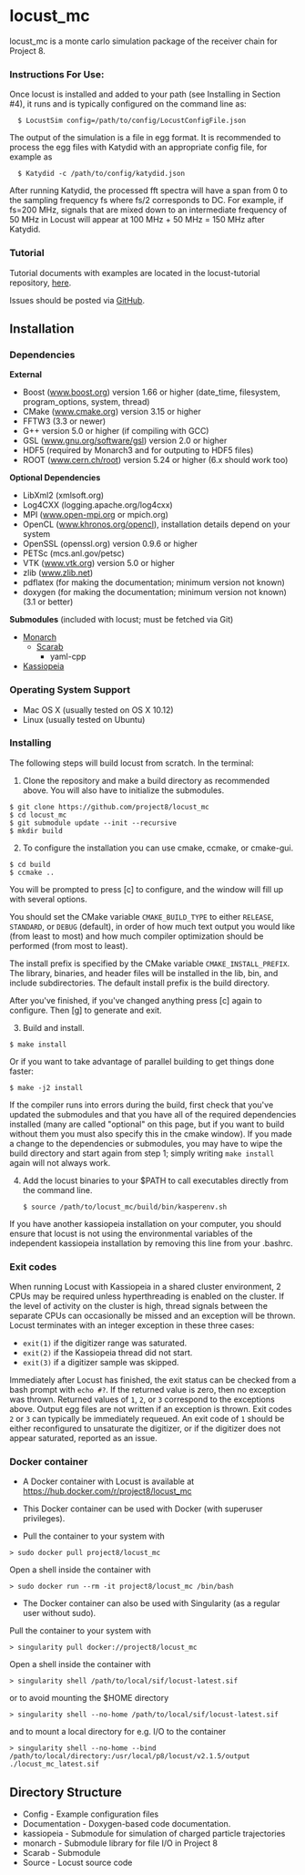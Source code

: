 # locust_mc

locust_mc is a monte carlo simulation package of the receiver chain for Project 8.

### Instructions For Use:

Once locust is installed and added to your path (see Installing in Section #4), it runs and is typically configured on the command line as:
```
  $ LocustSim config=/path/to/config/LocustConfigFile.json
```
The output of the simulation is a file in egg format.  It is recommended to process the egg files with Katydid with an appropriate config file, for example as
```
  $ Katydid -c /path/to/config/katydid.json
```
After running Katydid, the processed fft spectra will have a span from 0 to the sampling frequency fs where fs/2 corresponds to DC.  For example, if fs=200 MHz, signals that are mixed down to an intermediate frequency of 50 MHz in Locust will appear at 100 MHz + 50 MHz = 150 MHz after Katydid.

### Tutorial

Tutorial documents with examples are located in the locust-tutorial repository, [here](https://github.com/project8/locust-tutorial). 

Issues should be posted via [GitHub](https://github.com/project8/locust_mc/issues).

Installation
---------------

### Dependencies

**External**
 - Boost (www.boost.org) version 1.66 or higher (date_time, filesystem, program_options, system, thread)
 - CMake (www.cmake.org) version 3.15 or higher
 - FFTW3 (3.3 or newer)
 - G++ version 5.0 or higher (if compiling with GCC)
 - GSL (www.gnu.org/software/gsl) version 2.0 or higher
 - HDF5 (required by Monarch3 and for outputing to HDF5 files)
 - ROOT (www.cern.ch/root) version 5.24 or higher (6.x should work too)

**Optional Dependencies**
 - LibXml2 (xmlsoft.org)
 - Log4CXX (logging.apache.org/log4cxx)
 - MPI (www.open-mpi.org or mpich.org)
 - OpenCL (www.khronos.org/opencl), installation details depend on your system
 - OpenSSL (openssl.org) version 0.9.6 or higher
 - PETSc (mcs.anl.gov/petsc)
 - VTK (www.vtk.org) version 5.0 or higher
 - zlib (www.zlib.net)
 - pdflatex (for making the documentation; minimum version not known)
 - doxygen (for making the documentation; minimum version not known)(3.1 or better)

**Submodules** (included with locust; must be fetched via Git)
- [Monarch](https://github.com/project8/monarch)
  - [Scarab](https://github.com/project8/scarab)
    - yaml-cpp
- [Kassiopeia](https://github.com/project8/kassiopeia)


### Operating System Support

* Mac OS X (usually tested on OS X 10.12)
* Linux (usually tested on Ubuntu)


### Installing

The following steps will build locust from scratch.  In the terminal:

1. Clone the repository and make a build directory as recommended above. You will also have to initialize the submodules.
  ```
  $ git clone https://github.com/project8/locust_mc
  $ cd locust_mc
  $ git submodule update --init --recursive
  $ mkdir build
  ```

2. To configure the installation you can use cmake, ccmake, or cmake-gui.

  ```
  $ cd build
  $ ccmake ..
  ```

  You will be prompted to press [c] to configure, and the window will fill up with several options. 

  You should set the CMake variable `CMAKE_BUILD_TYPE` to either `RELEASE`, `STANDARD`, or `DEBUG` (default), in order
  of how much text output you would like (from least to most) and how much compiler optimization
  should be performed (from most to least).

  The install prefix is specified by the CMake variable `CMAKE_INSTALL_PREFIX`.
  The library, binaries, and header files will be installed in the
  lib, bin, and include subdirectories. The default install prefix is the
  build directory.

  After you've finished, if you've changed anything press [c] again to configure.  Then [g] to generate and exit.

3. Build and install.

  ```
  $ make install
  ```

  Or if you want to take advantage of parallel building to get things done faster:
  ```
  $ make -j2 install
  ```

  If the compiler runs into errors during the build, first check that you've updated the submodules and that you have all of the required dependencies installed (many are called "optional" on this page, but if you want to build without them you must also specify this in the cmake window). If you made a change to the dependencies or submodules, you may have to wipe the build directory and start again from step 1; simply writing `make install` again will not always work. 

4. Add the locust binaries to your $PATH to call executables directly from the command line.

    ```
    $ source /path/to/locust_mc/build/bin/kasperenv.sh 
    ```
  If you have another kassiopeia installation on your computer, you should ensure that locust is not using the environmental variables of the independent kassiopeia installation by removing this line from your .bashrc.
  
### Exit codes

When running Locust with Kassiopeia in a shared cluster environment, 2 CPUs may be required unless hyperthreading is enabled on the cluster.  If the level of activity on the cluster is high, thread signals between the separate CPUs can occasionally be missed and an exception will be thrown.  Locust terminates with an integer exception in these three cases:

*  ```exit(1)``` if the digitizer range was saturated.
*  ```exit(2)``` if the Kassiopeia thread did not start.
*  ```exit(3)``` if a digitizer sample was skipped.  

Immediately after Locust has finished, the exit status can be checked from a bash prompt with ```echo #?```.  If the returned value is zero, then no exception was thrown.  Returned values of ```1```, ```2```, or ```3``` correspond to the exceptions above.  Output egg files are not written if an exception is thrown.  Exit codes ```2``` or ```3``` can typically be immediately requeued.  An exit code of ```1``` should be either reconfigured to unsaturate the digitizer, or if the digitizer does not appear saturated, reported as an issue.

### Docker container

* A Docker container with Locust is available at https://hub.docker.com/r/project8/locust_mc 

* This Docker container can be used with Docker (with superuser privileges).

* Pull the container to your system with
```
> sudo docker pull project8/locust_mc
```

Open a shell inside the container with
```
> sudo docker run --rm -it project8/locust_mc /bin/bash
```

* The Docker container can also be used with Singularity (as a regular user without sudo).

Pull the container to your system with
```
> singularity pull docker://project8/locust_mc
```

Open a shell inside the container with
```
> singularity shell /path/to/local/sif/locust-latest.sif
```

or to avoid mounting the $HOME directory
```
> singularity shell --no-home /path/to/local/sif/locust-latest.sif
```

and to mount a local directory for e.g. I/O to the container
```
> singularity shell --no-home --bind /path/to/local/directory:/usr/local/p8/locust/v2.1.5/output ./locust_mc_latest.sif 
```







Directory Structure
-------------------

*  Config - Example configuration files
*  Documentation - Doxygen-based code documentation.
*  kassiopeia - Submodule for simulation of charged particle trajectories
*  monarch - Submodule library for file I/O in Project 8
*  Scarab - Submodule
*  Source - Locust source code
